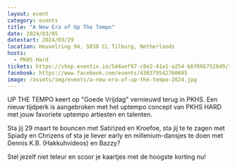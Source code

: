 ```yaml
---
layout: event
category: events
title: "A New Era of Up The Tempo"
date: 2024/03/05
datestart: 2024/03/29
location: Heuvelring 94, 5038 CL Tilburg, Netherlands
hosts:
  - PKHS Hard
tickets: https://shop.eventix.io/544aef97-c8e2-41a1-a254-b6f66b7528d9/tickets
facebook: https://www.facebook.com/events/430379542760695
image: /assets/img/events/a-new-era-of-up-the-tempo-2024.jpg
---
```


UP THE TEMPO keert op "Goede Vrijdag" vernieuwd terug in PKHS. Een nieuw tijdperk is aangebroken met het uptempo concept van PKHS HARD met jouw favoriete uptempo artiesten en talenten.

Sta jij 29 maart te bouncen met Satirized en Kroefoe, sta jij te te zagen met Spiady en Chrizens of sta je liever early en millenium-dansjes te doen met Dennis K.B. (Hakkuhvideos) en Bazzy?

Stel jezelf niet teleur en scoor je kaartjes met de hoogste korting nu!
